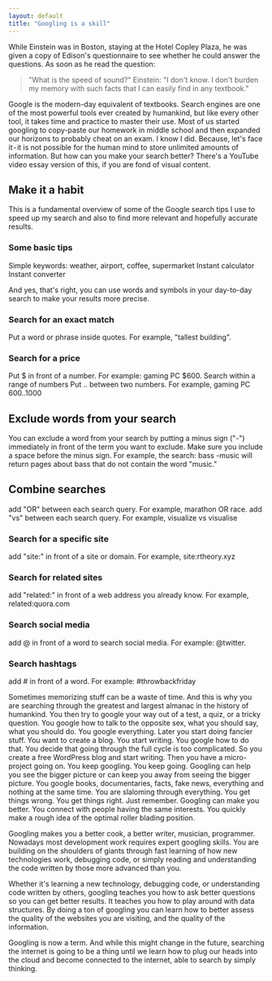 ```yaml
---
layout: default
title: "Googling is a skill"
---
```


While Einstein was in Boston, staying at the Hotel Copley Plaza, he was given a copy of Edison's questionnaire to see whether he could answer the questions. As soon as he read the question:
> "What is the speed of sound?"
> Einstein: "I don't know. I don't burden my memory with such facts that I can easily find in any textbook."

Google is the modern-day equivalent of textbooks. Search engines are one of the most powerful tools ever created by humankind, but like every other tool, it takes time and practice to master their use. Most of us started googling to copy-paste our homework in middle school and then expanded our horizons to probably cheat on an exam. I know I did. Because, let's face it - it is not possible for the human mind to store unlimited amounts of information. But how can you make your search better?
There's a YouTube video essay version of this, if you are fond of visual content.

## Make it a habit
This is a fundamental overview of some of the Google search tips I use to speed up my search and also to find more relevant and hopefully accurate results.

### Some basic tips
Simple keywords: weather, airport, coffee, supermarket
Instant calculator
Instant converter

And yes, that's right, you can use words and symbols in your day-to-day search to make your results more precise.

### Search for an exact match
Put a word or phrase inside quotes. For example, "tallest building".
### Search for a price
Put $ in front of a number. For example: gaming PC $600.
Search within a range of numbers
Put .. between two numbers. For example, gaming PC $600..$1000
## Exclude words from your search
You can exclude a word from your search by putting a minus sign ("-") immediately in front of the term you want to exclude. Make sure you include a space before the minus sign. For example, the search: bass -music will return pages about bass that do not contain the word "music."
## Combine searches
add "OR" between each search query. For example, marathon OR race.
add "vs" between each search query. For example, visualize vs visualise

### Search for a specific site
add "site:" in front of a site or domain. For example, site:rtheory.xyz

### Search for related sites
add "related:" in front of a web address you already know. For example, related:quora.com

### Search social media
add @ in front of a word to search social media. For example: @twitter.

### Search hashtags
add # in front of a word. For example: #throwbackfriday

Sometimes memorizing stuff can be a waste of time. And this is why you are searching through the greatest and largest almanac in the history of humankind. You then try to google your way out of a test, a quiz, or a tricky question. You google how to talk to the opposite sex, what you should say, what you should do. You google everything. Later you start doing fancier stuff. You want to create a blog. You start writing. You google how to do that. You decide that going through the full cycle is too complicated. So you create a free WordPress blog and start writing. Then you have a micro-project going on. You keep googling. You keep going.
Googling can help you see the bigger picture or can keep you away from seeing the bigger picture. You google books, documentaries, facts, fake news, everything and nothing at the same time. You are slaloming through everything. You get things wrong. You get things right. Just remember. Googling can make you better. You connect with people having the same interests. You quickly make a rough idea of the optimal roller blading position.

Googling makes you a better cook, a better writer, musician, programmer. Nowadays most development work requires expert googling skills. You are building on the shoulders of giants through fast learning of how new technologies work, debugging code, or simply reading and understanding the code written by those more advanced than you.

Whether it's learning a new technology, debugging code, or understanding code written by others, googling teaches you how to ask better questions so you can get better results. It teaches you how to play around with data structures.
By doing a ton of googling you can learn how to better assess the quality of the websites you are visiting, and the quality of the information.

Googling is now a term. And while this might change in the future, searching the internet is going to be a thing until we learn how to plug our heads into the cloud and become connected to the internet, able to search by simply thinking.